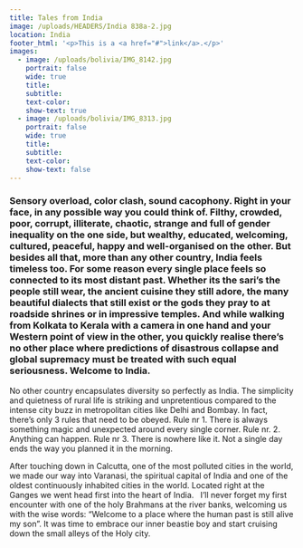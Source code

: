 ```yaml
---
title: Tales from India
image: /uploads/HEADERS/India 838a-2.jpg
location: India
footer_html: '<p>This is a <a href="#">link</a>.</p>'
images:
  - image: /uploads/bolivia/IMG_8142.jpg
    portrait: false
    wide: true
    title:
    subtitle:
    text-color:
    show-text: true
  - image: /uploads/bolivia/IMG_8313.jpg
    portrait: false
    wide: true
    title:
    subtitle:
    text-color:
    show-text: false
---
```



### Sensory overload, color clash, sound cacophony. Right in your face, in any possible way you could think of. Filthy, crowded, poor, corrupt, illiterate, chaotic, strange and full of gender inequality on the one side, but wealthy, educated, welcoming, cultured, peaceful, happy and well-organised on the other. But besides all that, more than any other country, India feels timeless too. For some reason every single place feels so connected to its most distant past. Whether its the sari’s the people still wear, the ancient cuisine they still adore, the many beautiful dialects that still exist or the gods they pray to at roadside shrines or in impressive temples. And while walking from Kolkata to Kerala with a camera in one hand and your Western point of view in the other, you quickly realise there’s no other place where predictions of disastrous collapse and global supremacy must be treated with such equal seriousness. Welcome to India.&nbsp;

No other country encapsulates diversity so perfectly as India. The simplicity and quietness of rural life is striking and unpretentious compared to the intense city buzz in metropolitan cities like Delhi and Bombay. In fact, there’s only 3 rules that need to be obeyed. Rule nr 1. There is always something magic and unexpected around every single corner. Rule nr. 2. Anything can happen. Rule nr 3. There is nowhere like it. Not a single day ends the way you planned it in the morning.&nbsp;

After touching down in Calcutta, one of the most polluted cities in the world, we made our way into Varanasi, the spiritual capital of India and one of the oldest continuously inhabited cities in the world. Located right at the Ganges we went head first into the heart of India. &nbsp; I’ll never forget my first encounter with one of the holy Brahmans at the river banks, welcoming us with the wise words: “Welcome to a place where the human past is still alive my son”. It was time to embrace our inner beastie boy and start cruising down the small alleys of the Holy city.&nbsp;&nbsp;